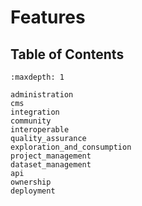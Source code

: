 # Features

## Table of Contents
```{toctree}
:maxdepth: 1

administration
cms
integration
community
interoperable
quality_assurance
exploration_and_consumption
project_management
dataset_management
api
ownership
deployment


```
